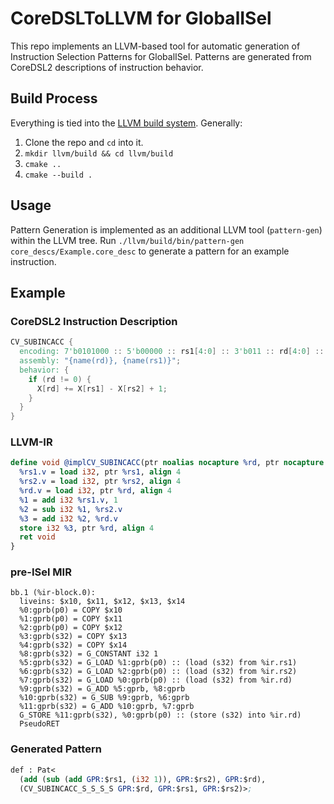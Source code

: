# CoreDSLToLLVM for GlobalISel
This repo implements an LLVM-based tool for automatic generation of Instruction Selection Patterns for GlobalISel.
Patterns are generated from CoreDSL2 descriptions of instruction behavior.

## Build Process
Everything is tied into the [LLVM build system](https://llvm.org/docs/CMake.html). Generally:

1. Clone the repo and `cd` into it.
2. `mkdir llvm/build && cd llvm/build`
3. `cmake ..`
4. `cmake --build .`

## Usage
Pattern Generation is implemented as an additional LLVM tool (`pattern-gen`) within the LLVM tree. Run `./llvm/build/bin/pattern-gen core_descs/Example.core_desc` to generate a pattern for an example instruction.

## Example


### CoreDSL2 Instruction Description
```verilog
CV_SUBINCACC {
  encoding: 7'b0101000 :: 5'b00000 :: rs1[4:0] :: 3'b011 :: rd[4:0] :: 7'b0101011;
  assembly: "{name(rd)}, {name(rs1)}";
  behavior: {
    if (rd != 0) {
      X[rd] += X[rs1] - X[rs2] + 1;
    }
  }
}
```

### LLVM-IR
```llvm
define void @implCV_SUBINCACC(ptr noalias nocapture %rd, ptr nocapture readonly %rs1, ptr nocapture readonly %rs2, i32 %imm, i32 %imm2) local_unnamed_addr #0 {
  %rs1.v = load i32, ptr %rs1, align 4
  %rs2.v = load i32, ptr %rs2, align 4
  %rd.v = load i32, ptr %rd, align 4
  %1 = add i32 %rs1.v, 1
  %2 = sub i32 %1, %rs2.v
  %3 = add i32 %2, %rd.v
  store i32 %3, ptr %rd, align 4
  ret void
}
```

### pre-ISel MIR
```
bb.1 (%ir-block.0):
  liveins: $x10, $x11, $x12, $x13, $x14
  %0:gprb(p0) = COPY $x10
  %1:gprb(p0) = COPY $x11
  %2:gprb(p0) = COPY $x12
  %3:gprb(s32) = COPY $x13
  %4:gprb(s32) = COPY $x14
  %8:gprb(s32) = G_CONSTANT i32 1
  %5:gprb(s32) = G_LOAD %1:gprb(p0) :: (load (s32) from %ir.rs1)
  %6:gprb(s32) = G_LOAD %2:gprb(p0) :: (load (s32) from %ir.rs2)
  %7:gprb(s32) = G_LOAD %0:gprb(p0) :: (load (s32) from %ir.rd)
  %9:gprb(s32) = G_ADD %5:gprb, %8:gprb
  %10:gprb(s32) = G_SUB %9:gprb, %6:gprb
  %11:gprb(s32) = G_ADD %10:gprb, %7:gprb
  G_STORE %11:gprb(s32), %0:gprb(p0) :: (store (s32) into %ir.rd)
  PseudoRET
```

### Generated Pattern
```llvm
def : Pat<
  (add (sub (add GPR:$rs1, (i32 1)), GPR:$rs2), GPR:$rd),
  (CV_SUBINCACC_S_S_S_S GPR:$rd, GPR:$rs1, GPR:$rs2)>;
```
